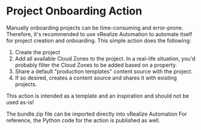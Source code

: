# Project Onboarding Action

Manually onboarding projects can be time-consuming and error-prone. Therefore, it's recommended to use vRealize Automation to automate itself for project creation and 
onboarding. This simple action does the following:

1) Create the project
2) Add all available Cloud Zones to the project. In a real-life situation, you'd probably filter the Cloud Zones to be added based on a property.
3) Share a default "production templates" content source with the project.
4) If so desired, creates a content source and shares it with existing projects.

This action is intended as a template and an inspiration and should not be used as-is!

The bundle.zip file can be imported directly into vRealize Automation For reference, the Python code for the action is published as well.
